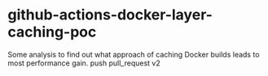 # github-actions-docker-layer-caching-poc

Some analysis to find out what approach of caching Docker builds leads to most performance gain.
push
pull_request
v2
